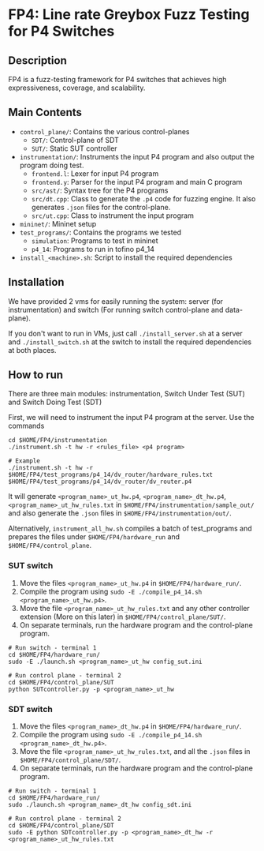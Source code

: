 # FP4: Line rate Greybox Fuzz Testing for P4 Switches

## Description

FP4 is a fuzz-testing framework for P4 switches that achieves high expressiveness, coverage, and scalability.

## Main Contents

- `control_plane/`: Contains the various control-planes
    - `SDT/`: Control-plane of SDT
    - `SUT/`: Static SUT controller
- `instrumentation/`: Instruments the input P4 program and also output the program doing test.
    - `frontend.l`: Lexer for input P4 program
    - `frontend.y`: Parser for the input P4 program and main C program
    - `src/ast/`: Syntax tree for the P4 programs
    - `src/dt.cpp`: Class to generate the `.p4` code for fuzzing engine. It also generates `.json` files for the control-plane.
    - `src/ut.cpp`: Class to instrument the input program
- `mininet/`: Mininet setup
- `test_programs/`: Contains the programs we tested
    - `simulation`: Programs to test in mininet
    - `p4_14`: Programs to run in tofino p4_14
- `install_<machine>.sh`: Script to install the required dependencies


## Installation
We have provided 2 vms for easily running the system: server (for instrumentation) and switch (For running switch control-plane and data-plane).

If you don't want to run in VMs, just call `./install_server.sh` at a server and `./install_switch.sh` at the switch to install the required dependencies at both places.

## How to run
There are three main modules: instrumentation, Switch Under Test (SUT) and Switch Doing Test (SDT)

First, we will need to instrument the input P4 program at the server. 
Use the commands 
```
cd $HOME/FP4/instrumentation
./instrument.sh -t hw -r <rules_file> <p4 program>

# Example
./instrument.sh -t hw -r $HOME/FP4/test_programs/p4_14/dv_router/hardware_rules.txt $HOME/FP4/test_programs/p4_14/dv_router/dv_router.p4
```  
It will generate `<program_name>_ut_hw.p4`, `<program_name>_dt_hw.p4`, `<program_name>_ut_hw_rules.txt` in `$HOME/FP4/instrumentation/sample_out/` and also generate the `.json` files in `$HOME/FP4/instrumentation/out/`.

Alternatively, `instrument_all_hw.sh` compiles a batch of test_programs and prepares the files under `$HOME/FP4/hardware_run` and `$HOME/FP4/control_plane`.

### SUT switch
1. Move the files `<program_name>_ut_hw.p4` in `$HOME/FP4/hardware_run/`. 
1. Compile the program using `sudo -E ./compile_p4_14.sh <program_name>_ut_hw.p4>`.
1. Move the file `<program_name>_ut_hw_rules.txt` and any other controller extension (More on this later) in `$HOME/FP4/control_plane/SUT/`.
1. On separate terminals, run the hardware program and the control-plane program.

```
# Run switch - terminal 1
cd $HOME/FP4/hardware_run/
sudo -E ./launch.sh <program_name>_ut_hw config_sut.ini

# Run control plane - terminal 2
cd $HOME/FP4/control_plane/SUT
python SUTcontroller.py -p <program_name>_ut_hw 
```

### SDT switch
1. Move the files `<program_name>_dt_hw.p4` in `$HOME/FP4/hardware_run/`. 
1. Compile the program using `sudo -E ./compile_p4_14.sh <program_name>_dt_hw.p4>`.
1. Move the file `<program_name>_ut_hw_rules.txt`, and all the `.json` files in `$HOME/FP4/control_plane/SDT/`.
1. On separate terminals, run the hardware program and the control-plane program.

```
# Run switch - terminal 1
cd $HOME/FP4/hardware_run/
sudo ./launch.sh <program_name>_dt_hw config_sdt.ini

# Run control plane - terminal 2
cd $HOME/FP4/control_plane/SDT
sudo -E python SDTcontroller.py -p <program_name>_dt_hw -r <program_name>_ut_hw_rules.txt 
```

